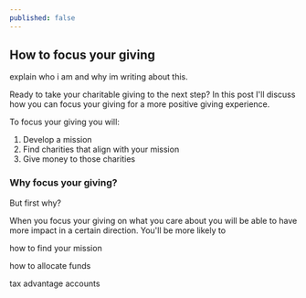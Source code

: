 ```yaml
---
published: false
---
```

## How to focus your giving

explain who i am and why im writing about this.

Ready to take your charitable giving to the next step? In this post I'll discuss how you can focus your giving for a more positive giving experience.

To focus your giving you will:

1. Develop a mission
2. Find charities that align with your mission
3. Give money to those charities


### Why focus your giving?

But first why?

When you focus your giving on what you care about you will be able to have more impact in a certain direction. You'll be more likely to 

how to find your mission

how to allocate funds

tax advantage accounts



